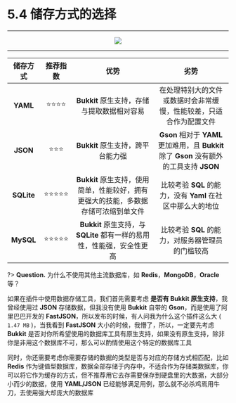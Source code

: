 # 5.4 储存方式的选择

---

<center><img src="https://i.loli.net/2020/07/27/1dc3K4lWRXpPZAO.png"></center>

---

**储存方式**|**推荐指数**|**优势**|**劣势**
:-:|:-:|:-:|:-:
**YAML**|⭐⭐⭐⭐|**Bukkit** 原生支持，存储与提取数据相对容易|在处理特别大的文件或数据时会非常缓慢，性能较差，只适合作为配置文件
**JSON**|⭐⭐⭐|**Bukkit** 原生支持，跨平台能力强|**Gson** 相对于 **YAML** 更加难用，且 **Bukkit** 除了 **Gson** 没有额外的工具支持 **JSON**
**SQLite**|⭐⭐⭐⭐⭐|**Bukkit** 原生支持，使用简单，性能较好，拥有更强大的技能，多数据存储可浓缩到单文件|比较考验 **SQL** 的能力，没有 **Yaml** 在社区中那么大的地位
**MySQL**|⭐⭐⭐⭐⭐|**Bukkit** 原生支持，与 **SQLite** 都有一样的易用性，性能强，安全性更高|比较考验 **SQL** 的能力，对服务器管理员的门槛较高

?> **Question.** 为什么不使用其他主流数据库，如 **Redis**，**MongoDB**，**Oracle** 等？

如果在插件中使用数据存储工具，我们首先需要考虑 **是否有 Bukkit 原生支持**，我曾经使用过 **JSON** 存储数据，但我没有使用 **Bukkit** 自带的 **Gson**，而是使用了阿里巴巴开发的 **FastJSON**，所以发布的时候，有人问我为什么这个插件这么大 ( `1.47 MB` )，当我看到 **FastJSON** 大小的时候，我懵了，所以，一定要先考虑 **Bukkit** 是否对你所希望使用的数据库工具有原生支持，如果没有原生支持，除非你是非用这个数据库不可，那么可以酌情使用这个特定的数据库工具

同时，你还需要考虑你需要存储的数据的类型是否与对应的存储方式相匹配，比如 **Redis** 作为键值型数据库，数据全部存储于内存中，不适合作为存储类数据库，你可以将它作为缓存的方式，但不推荐用它去存需要保存到硬盘里的大数据，大部分小而少的数据，使用 **YAML/JSON** 已经能够满足用例，那么就不必杀鸡焉用牛刀，去使用强大却庞大的数据库
